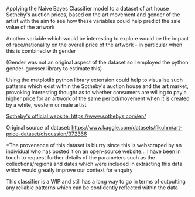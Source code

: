 Applying the Naive Bayes Classifier model to a dataset of art house Sotheby's auction prices, based on the art movement and gender of the artist with the aim to see how these variables could help predict the sale value of the artwork

Another variable which would be interesting to explore would be the impact of race/nationality on the overall price of the artwork - in particular when this is combined with gender



(Gender was not an original aspect of the dataset so I employed the python gender-guesser library to estimate this)



Using the matplotlib python library extension could help to visualise such patterns which exist within the Sotheby's auction house and the art market, provoking interesting thought as to whether consumers are willing to pay a higher price for an artwork of the same period/movement when it is created by a white, western or male artist



<u>Sotheby's official website:  https://www.sothebys.com/en/</u>

Original source of dataset: https://www.kaggle.com/datasets/flkuhm/art-price-dataset/discussion/372366

*The provenance of this dataset is blurry since this is webscraped by an individual who has posted it on an open-source website... I have been in touch to request further details of the parameters such as the collections/regions and dates which were included in extracting this data which would greatly improve our context for enquiry



This classifier is a WIP and still has a long way to go in terms of outputting any reliable patterns which can be confidently reflected within the data


